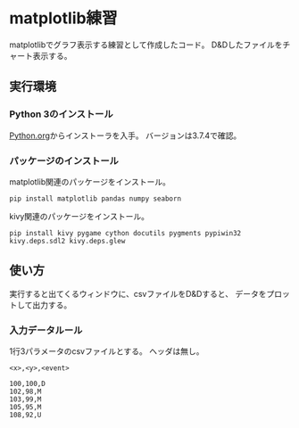 # matplotlib練習

matplotlibでグラフ表示する練習として作成したコード。
D&Dしたファイルをチャート表示する。

## 実行環境

### Python 3のインストール

[Python.org](https://www.python.org/downloads/)からインストーラを入手。
バージョンは3.7.4で確認。

### パッケージのインストール

matplotlib関連のパッケージをインストール。

```shell
pip install matplotlib pandas numpy seaborn
```

kivy関連のパッケージをインストール。

```shell
pip install kivy pygame cython docutils pygments pypiwin32 kivy.deps.sdl2 kivy.deps.glew
```

## 使い方

実行すると出てくるウィンドウに、csvファイルをD&Dすると、
データをプロットして出力する。

### 入力データルール

1行3パラメータのcsvファイルとする。
ヘッダは無し。

`<x>,<y>,<event>`

```csv
100,100,D
102,98,M
103,99,M
105,95,M
108,92,U
```
